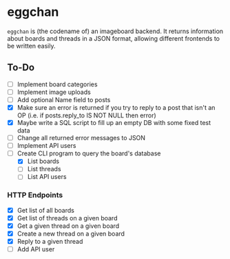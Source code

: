 # eggchan

`eggchan` is (the codename of) an imageboard backend.
It returns information about boards and threads in a JSON format, allowing different frontends to be written easily.

## To-Do

- [ ] Implement board categories
- [ ] Implement image uploads
- [ ] Add optional Name field to posts
- [x] Make sure an error is returned if you try to reply to a post that isn't an OP (i.e. if posts.reply_to IS NOT NULL then error)
- [x] Maybe write a SQL script to fill up an empty DB with some fixed test data
- [ ] Change all returned error messages to JSON
- [ ] Implement API users
- [ ] Create CLI program to query the board's database
  - [x] List boards
  - [ ] List threads
  - [ ] List API users

### HTTP Endpoints

- [x] Get list of all boards
- [x] Get list of threads on a given board
- [x] Get a given thread on a given board
- [x] Create a new thread on a given board
- [x] Reply to a given thread
- [ ] Add API user
